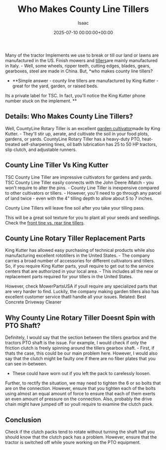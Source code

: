 ﻿---
title: Who Makes County Line Tillers
description: Many of the tractor Implements we use to break or till our land or lawns are manufactured in the US. Finish mowers and tillers are mainly manufactured in...
slug: /who-makes-county-line-tillers/
date: 2025-07-10 00:00:00+00:00
lastmod: 2025-07-10 00:00:00+03:00
author: Isaac
categories:

- Tillers
tags:

- tillers

- make

- county
layout: post
---

Many of the tractor Implements we use to break or till our land or lawns are manufactured in the US. Finish mowers and [tillers](https://pestpolicy.com/best-electric-tiller-for-clay-soil/)are mainly manufactured in Italy. - Well, some wheels, ripper teeth, cutting edges, blades, gears, gearboxes, steel are made in China. But, *who makes county line tillers?

* **Simple answer - county line tillers are manufactured by King Kutter - great for the yard, garden, or raised beds.

Its a private label for TSC. In fact, you'll notice the King Kutter phone number stuck on the implement. **

##  Details: Who Makes County Line Tillers?

Well, CountyLine Rotary Tiller is an excellent [garden cultivator](https://pestpolicy.com/best-garden-tiller-for-a-woman/)made by King Kutter. - They'll stir up, aerate, and cultivate the soil in your food plots, gardens, or yards. CountyLine Rotary Tiller has a heavy-duty PTO, heat-treated self-sharpening tines, oil bath lubrication has 25 to 50 HP tractors, slip clutch, and adjustable runners.

##  County Line Tiller Vs King Kutter

TSC County Line Tiller are impressive cultivators for gardens and yards. TSC County Line Tiller easily connects with the John Deere iMatch - you won't require to alter the pins. - County Line Tiller is inexpensive compared to other cultivators or tillers. - However, you'll need to go through any parcel of land twice - even with the 4" tilling depth to allow about 5 to 7 inches.

County Line Tillers will leave fine soil after you take your tilling pass.

This will be a great soil texture for you to plant all your seeds and seedlings. Check the [front tine vs. rear tine tillers](https://pestpolicy.com/front-tine-vs-rear-tine-tillers/).

##  County Line Rotary Tiller Replacement Parts

King Kutter has allowed easy purchasing of technical products while also manufacturing excellent rototillers in the United States. - The company carries a broad number of accessories for different cultivators and tillers. So, if you require King Kutter parts, youll require to get out to the service centers that are authorized in your local area. - This includes all the new or replacement parts required for your tillers in the United States.

However, check MowerPartsUSA if youll require any specialized parts that are very harder to find. Luckily, the company making garden tillers also has excellent customer service thatll handle all your issues. Related: Best Concrete Driveway Cleaner

##  Why County Line Rotary Tiller Doesnt Spin with PTO Shaft?

Definitely, I would say that the section between the tillers gearbox and the tractors PTO shaft is the issue. For example, I would check if only the friction clutch is freely spinning around the tillers gearbox shaft. - First, if thats the case, this could be our main problem here. However, I would also say that the clutch might be faulty one if there are no fiber plates that you can see in-between.

- These could have worn out if you left the pack to carelessly loosen.

Further, to rectify the situation, we may need to tighten the 6 or so bolts that are on the connection. However, ensure that you tighten each of the bolts using almost an equal amount of force to ensure that each of them exerts an even amount of pressure on the connection. Also, probably the drive chain might have jumped off so youll require to examine the clutch pack.

##  Conclusion

Check if the clutch packs tend to rotate without turning the shaft half you should know that the clutch pack has a problem. However, ensure that the tractor is switched off while youre working on the PTO equipment.
